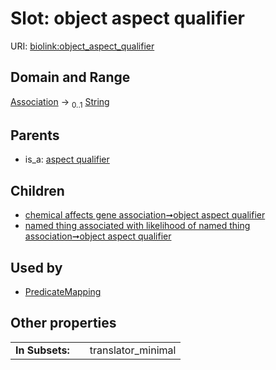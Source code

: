 
# Slot: object aspect qualifier




URI: [biolink:object_aspect_qualifier](https://w3id.org/biolink/vocab/object_aspect_qualifier)


## Domain and Range

[Association](Association.md) &#8594;  <sub>0..1</sub> [String](types/String.md)

## Parents

 *  is_a: [aspect qualifier](aspect_qualifier.md)

## Children

 *  [chemical affects gene association➞object aspect qualifier](chemical_affects_gene_association_object_aspect_qualifier.md)
 *  [named thing associated with likelihood of named thing association➞object aspect qualifier](named_thing_associated_with_likelihood_of_named_thing_association_object_aspect_qualifier.md)

## Used by

 * [PredicateMapping](PredicateMapping.md)

## Other properties

|  |  |  |
| --- | --- | --- |
| **In Subsets:** | | translator_minimal |

